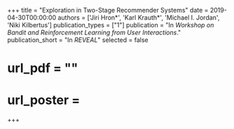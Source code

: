 +++
title = "Exploration in Two-Stage Recommender Systems"
date = 2019-04-30T00:00:00
authors = ['Jiri Hron\*', 'Karl Krauth\*', 'Michael I. Jordan', 'Niki Kilbertus']
publication_types = ["1"]
publication = "In *Workshop on Bandit and Reinforcement Learning from User Interactions*."
publication_short = "In *REVEAL*"
selected = false
# url_pdf = ""
# url_poster =  
+++
